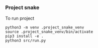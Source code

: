 ### Project snake

To run project
```
python3 -m venv .project_snake_venv
source .project_snake_venv/bin/activate
pip3 install -e .
python3 src/run.py
```